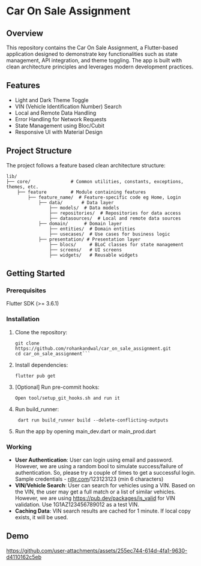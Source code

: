 # Car On Sale Assignment

## Overview
This repository contains the Car On Sale Assignment, a Flutter-based application designed to demonstrate key functionalities such as state management, API integration, and theme toggling. The app is built with clean architecture principles and leverages modern development practices.

## Features
- Light and Dark Theme Toggle
- VIN (Vehicle Identification Number) Search 
- Local and Remote Data Handling 
- Error Handling for Network Requests 
- State Management using Bloc/Cubit 
- Responsive UI with Material Design

## Project Structure
The project follows a feature based clean architecture structure:
```
lib/
├── core/               # Common utilities, constants, exceptions, themes, etc.
    ├── feature         # Module containing features
        ├── feature_name/  # Feature-specific code eg Home, Login
            ├── data/       # Data layer
                ├── models/  # Data models
                ├── repositories/  # Repositories for data access
                ├── datasources/  # Local and remote data sources
            ├── domain/      # Domain layer
                ├── entities/  # Domain entities
                ├── usecases/  # Use cases for business logic
            ├── presentation/ # Presentation layer
                ├── blocs/     # BLoC classes for state management
                ├── screens/   # UI screens
                ├── widgets/   # Reusable widgets
```

## Getting Started
### Prerequisites
Flutter SDK (>= 3.6.1)

### Installation
1. Clone the repository:
    ```
   git clone https://github.com/rohankandwal/car_on_sale_assignment.git 
   cd car_on_sale_assignment```

2. Install dependencies:
    ```
    flutter pub get
    ```
3. [Optional] Run pre-commit hooks:
   ```
   Open tool/setup_git_hooks.sh and run it
   ```
4. Run build_runner:
   ```
    dart run build_runner build --delete-conflicting-outputs 
    ```
5. Run the app by opening main_dev.dart or main_prod.dart

### Working
- **User Authentication**: User can login using email and password. However, we are using a random
bool to simulate success/failure of authentication. So, please try a couple of times to get a successful login.
Sample credentials - r@r.com/123123123 (min 6 characters)
- **VIN/Vehicle Search**: User can search for vehicles using a VIN. Based on the VIN, the user may 
get a full match or a list of similar vehicles. However, we are using https://pub.dev/packages/is_valid 
for VIN validation. Use 1G1AZ123456789012 as a test VIN.
- **Caching Data**: VIN search results are cached for 1 minute. If local copy exists, it will be used.

## Demo

https://github.com/user-attachments/assets/255ec744-614d-4fa1-9630-d4110162c5eb